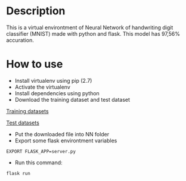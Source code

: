# Description

This is a virtual environtment of Neural Network of handwriting digit classifier (MNIST) made with python and flask. This model has 97,56% accuration.


# How to use

- Install virtualenv using pip (2.7)
- Activate the virtualenv
- Install dependencies using python
- Download the training dataset and test dataset

[Training datasets](http://www.pjreddie.com/media/files/mnist_train.csv)

[Test datasets](http://www.pjreddie.com/media/files/mnist_test.csv)

- Put the downloaded file into NN folder
- Export some flask environtment variables
```
EXPORT FLASK_APP=server.py
```
- Run this command:
```
flask run
```

